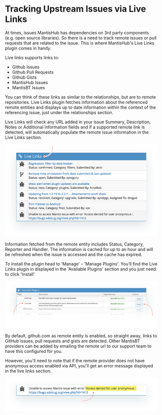 # Tracking Upstream Issues via Live Links

At times, issues MantisHub has dependencies on 3rd party components (e.g. open source libraries). So there is a need to track remote issues or pull requests that are related to the issue. This is where MantisHub's Live Links plugin comes in handy.

Live links supports links to:

- Github Issues
- Github Pull Requests
- Github Gists
- MantisHub Issues
- MantisBT Issues

You can think of these links as similar to the relationships, but are to remote repositories.  Live Links plugin fetches information about the referenced remote entities and displays up to date information within the context of the referencing issue, just under the relationships section. 

Live Links will check any URL added in your issue Summary, Description, Notes or Additional information fields and if a supported remote link is detected, will automatically populate the remote issue information in the Live Links section. 

![](./images/upstream_1.png)

Information fetched from the remote entity includes Status, Category, Reporter and Handler. The information is cached for up to an hour and will be refreshed when the issue is accessed and the cache has expired. 

 
To install the plugin head to 'Manage' - 'Manage Plugins'. You'll find the Live Links plugin in displayed in the 'Available Plugins' section and you just need to click 'Install'  

![](./images/upstream_2.png)

By default, github.com as remote entity is enabled, so straight away, links to GitHub issues, pull requests and gists are detected. Other MantisBT providers can be added by emailing the remote url to our support team to have this configured for you.

However, you'll need to note that if the remote provider does not have anonymous access enabled via API, you'll get an error message displayed in the live links section. 

![](./images/upstream_3.png)